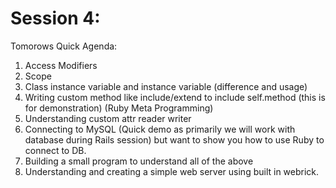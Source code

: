 # Session 4: 

Tomorows Quick Agenda:
1.  Access Modifiers
2.  Scope
3.  Class instance variable and instance variable (difference and usage)
4.  Writing custom method like include/extend to include self.method 
    (this is for demonstration) (Ruby Meta Programming)
5.  Understanding custom attr reader writer
6.  Connecting to MySQL  (Quick demo as primarily  we will work with database 
    during  Rails session) but want to show you how to use Ruby to connect to DB.
7.  Building a small program to understand all of the above
8.  Understanding and creating a simple web server using built in webrick.
